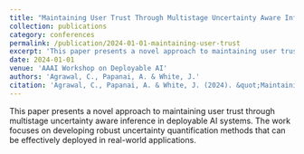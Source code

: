 ```yaml
---
title: "Maintaining User Trust Through Multistage Uncertainty Aware Inference"
collection: publications
category: conferences
permalink: /publication/2024-01-01-maintaining-user-trust
excerpt: 'This paper presents a novel approach to maintaining user trust through multistage uncertainty aware inference in deployable AI systems.'
date: 2024-01-01
venue: 'AAAI Workshop on Deployable AI'
authors: 'Agrawal, C., Papanai, A. & White, J.'
citation: 'Agrawal, C., Papanai, A. & White, J. (2024). &quot;Maintaining User Trust Through Multistage Uncertainty Aware Inference.&quot; <i>AAAI Workshop on Deployable AI</i>.'
---
```

This paper presents a novel approach to maintaining user trust through multistage uncertainty aware inference in deployable AI systems. The work focuses on developing robust uncertainty quantification methods that can be effectively deployed in real-world applications.
